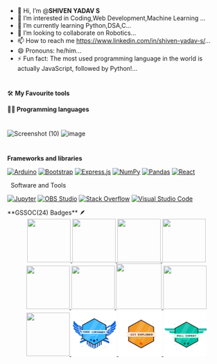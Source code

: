 - 👋 Hi, I’m @**SHIVEN YADAV S**
- 👀 I’m interested in Coding,Web Development,Machine Learning ...
- 🌱 I’m currently learning Python,DSA,C...
- 💞️ I’m looking to collaborate on Robotics...
- 📫 How to reach me https://www.linkedin.com/in/shiven-yadav-s/...
- 😄 Pronouns: he/him...
- ⚡ Fun fact: The most used programming language in the world is actually JavaScript, followed by Python!...
#
🛠️ **My Favourite tools**

**👨‍💻 Programming languages** 
#
![Screenshot (10)](https://github.com/shivenyadavs/shivenyadavs/assets/155547804/e3a92b7e-b1dd-4612-afae-77376556017a)  ![image](https://github.com/shivenyadavs/shivenyadavs/assets/155547804/a12314f4-b9f4-4d50-a73d-f90b04be0cbe)

#
**Frameworks and libraries**
<p>
<a href="#"><img alt="Arduino" src="https://img.shields.io/badge/-Arduino-00979D?logo=Arduino&logoColor=white" width="200px"></a>
    <a href="#"><img alt="Bootstrap" src="https://img.shields.io/badge/Bootstrap-7952B3.svg?logo=bootstrap&logoColor=white" width="200px"></a>
    <a href="#"><img alt="Express.js" src="https://img.shields.io/badge/Express.js-404d59.svg?logo=express&logoColor=white" width="200px"></a>
    <a href="#"><img alt="NumPy" src="https://img.shields.io/badge/Numpy-013243.svg?logo=numpy&logoColor=white" width="200px"></a>
    <a href="#"><img alt="Pandas" src="https://img.shields.io/badge/Pandas-150458.svg?logo=pandas&logoColor=white" width="200px"></a>
    <a href="#"><img alt="React" src="https://img.shields.io/badge/React-20232a.svg?logo=react&logoColor=%2361DAFB" width="200px"></a>
</p>
&nbsp;
<bold>Software and Tools</bold>                   
<p>
<a href="#"><img alt="Jupyter" src="https://img.shields.io/badge/Jupyter-F37626.svg?logo=Jupyter&logoColor=white" width="300px"></a>
    <a href="#"><img alt="OBS Studio" src="https://img.shields.io/badge/-OBS%20Studio-302E31?logo=obs-studio&logoColor=white" width="300px"></a>
    <a href="#"><img alt="Stack Overflow" src="https://img.shields.io/badge/-Stack%20Overflow-FE7A16?logo=stack-overflow&logoColor=white" width="400px"></a>
    <a href="#"><img alt="Visual Studio Code" src="https://img.shields.io/badge/Visual%20Studio%20Code-0078d7.svg?logo=visual-studio-code&logoColor=white" width="500px"></a>
</p>
**GSSOC(24) Badges** 🪶
<div style='display:flex; align-items:center; gap: 10px;' align='center'><a href="https://gssoc.girlscript.tech/leaderboard">
<img src="https://raw.githubusercontent.com/GSSoC24/Postman-Challenge/main/docs/assets/Postman%20White.png" width="100px" height="100px" />
  <img src="https://raw.githubusercontent.com/GSSoC24/Postman-Challenge/main/docs/assets/1.png" width="100px" height="100px" />
  <img src="https://raw.githubusercontent.com/GSSoC24/Postman-Challenge/main/docs/assets/2.png" width="100px" height="100px" />
  <img src="https://raw.githubusercontent.com/GSSoC24/Postman-Challenge/main/docs/assets/3.png" width="100px" height="100px" />
  <img src="https://raw.githubusercontent.com/GSSoC24/Postman-Challenge/main/docs/assets/4.png" width="100px" height="100px" />
  <img src="https://raw.githubusercontent.com/GSSoC24/Postman-Challenge/main/docs/assets/5.png" width="100px" height="100px" />
  <img src="https://raw.githubusercontent.com/GSSoC24/Postman-Challenge/main/docs/assets/6.png" width="105px" height="105px" />
  <img src="https://raw.githubusercontent.com/GSSoC24/Postman-Challenge/main/docs/assets/7.png" width="100px" height="100px" />
  <img src="https://raw.githubusercontent.com/GSSoC24/Postman-Challenge/main/docs/assets/8.png" width="100px" height="100px" />
  <img src="https://raw.githubusercontent.com/GSSoC24/Contributor/refs/heads/main/assets/Code%20Luminary.png" width="105px" height="105px" />
  <img src="https://raw.githubusercontent.com/GSSoC24/Contributor/refs/heads/main/assets/Git%20Explorer.png" width="100px" height="100px" />
  <img src="https://raw.githubusercontent.com/GSSoC24/Contributor/refs/heads/main/assets/Pull%20Expert.png" width="100px" height="100px" /></a>
</div>
  <!---
shivenyadavs/shivenyadavs is a ✨ special ✨ repository because its `README.md` (this file) appears on your GitHub profile.
You can click the Preview link to take a look at your changes.
--->
